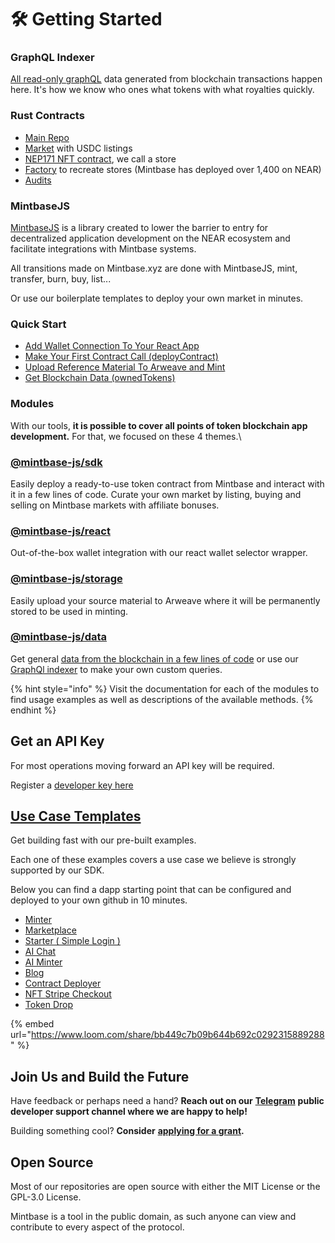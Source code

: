 # 🛠 Getting Started

### GraphQL Indexer

[All read-only graphQL](./#graphql-indexer) data generated from blockchain transactions happen here. It's how we know who ones what tokens with what royalties quickly.

### Rust Contracts

* [Main Repo](https://github.com/Mintbase/mb-contracts)
* [Market](https://github.com/Mintbase/mb-contracts/tree/main/mb-interop-market) with USDC listings
* [NEP171 NFT contract](https://github.com/Mintbase/mb-contracts/tree/main/mb-store), we call a store
* [Factory](https://github.com/Mintbase/mb-contracts/tree/main/mb-factory) to recreate stores (Mintbase has deployed over 1,400 on NEAR)
* [Audits](https://arweave.net/WvB-T\_sg6HbpG08NLutna0bw65hq4tkZZoUJzw4iRK4)

### MintbaseJS

[MintbaseJS](https://github.com/Mintbase/mintbase-js) is a library created to lower the barrier to entry for decentralized application development on the NEAR ecosystem and facilitate integrations with Mintbase systems.

All transitions made on Mintbase.xyz are done with MintbaseJS, mint, transfer, burn, buy, list...

Or use our boilerplate templates to deploy your own market in minutes.



### Quick Start

* [Add Wallet Connection To Your React App](add-wallet-connection-to-your-react-app.md)
* [Make Your First Contract Call (deployContract)](make-your-first-contract-call-deploycontract.md)
* [Upload Reference Material To Arweave and Mint](upload-reference-material-to-arweave-and-mint.md)
* [Get Blockchain Data (ownedTokens)](get-blockchain-data-ownedtokens.md)



### Modules

With our tools, **it is possible to cover all points of token blockchain app development.** For that, we focused on these 4 themes.\


### [@mintbase-js/sdk](./#mintbase-js-sdk)

Easily deploy a ready-to-use token contract from Mintbase and interact with it in a few lines of code. Curate your own market by listing, buying and selling on Mintbase markets with affiliate bonuses.&#x20;

### [**@mintbase-js/react**](./#mintbase-js-react)

Out-of-the-box wallet integration with our react wallet selector wrapper.

### [**@mintbase-js/storage**](../../mintbase-sdk-ref/packages/storage/)

Easily upload your source material to Arweave where it will be permanently stored to be used in minting.

### [@mintbase-js/data](../../mintbase-sdk-ref/packages/data/)

Get general [data from the blockchain in a few lines of code](../../mintbase-sdk-ref/packages/data/) or use our [GraphQl indexer](../read-data/mintbase-graph.md) to make your own custom queries.&#x20;



{% hint style="info" %}
Visit the documentation for each of the modules to find usage examples as well as descriptions of the available methods.
{% endhint %}

## Get an API Key

For most operations moving forward an API key will be required.

Register a [developer key here](https://www.mintbase.io/developer)

## [Use Case Templates](../examples/)

Get building fast with our pre-built examples.

Each one of these examples covers a use case we believe is strongly supported by our SDK.

Below you can find a dapp starting point that can be configured and deployed to your own github in 10 minutes.

* [Minter](https://github.com/Mintbase/templates/tree/main/minter)
* [Marketplace](https://github.com/Mintbase/templates/tree/main/marketplace)
* [Starter ( Simple Login )](https://github.com/Mintbase/templates/tree/main/starter)
* [AI Chat](https://github.com/Mintbase/templates/tree/main/ai-chat)
* [AI Minter](https://github.com/Mintbase/templates/tree/main/ai-minter)
* [Blog](https://github.com/Mintbase/templates/tree/main/blogchain)
* [Contract Deployer](https://github.com/Mintbase/templates/tree/main/contract-deployer)
* [NFT ](https://github.com/Mintbase/templates/tree/main/nft-stripe-checkout)[Stripe Checkout](https://github.com/Mintbase/templates/tree/main/nft-stripe-checkout)
* [Token Drop](https://github.com/Mintbase/templates/tree/main/simple-token-drop)

{% embed url="https://www.loom.com/share/bb449c7b09b644b692c0292315889288" %}

## Join Us and Build the Future

Have feedback or perhaps need a hand? **Reach out on our** [**Telegram**](https://t.me/mintdev) **public developer support channel where we are happy to help!**

Building something cool? **Consider** [**applying for a grant**](https://github.com/Mintbase/Grants-Program)**.**

## Open Source

Most of our repositories are open source with either the MIT License or the GPL-3.0 License.

Mintbase is a tool in the public domain, as such anyone can view and contribute to every aspect of the protocol.
